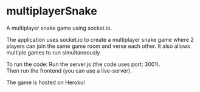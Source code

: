 # multiplayerSnake
 A multiplayer snake game using socket.io.

The application uses socket.io to create a multiplayer snake game where 2 players can join the same game room and verse each other. It also allows multiple games to run simultaneously. 

To run the code:
Run the server.js (the code uses port: 3001). <br>
Then run the frontend (you can use a live-server).

The game is hosted on Heroku!
